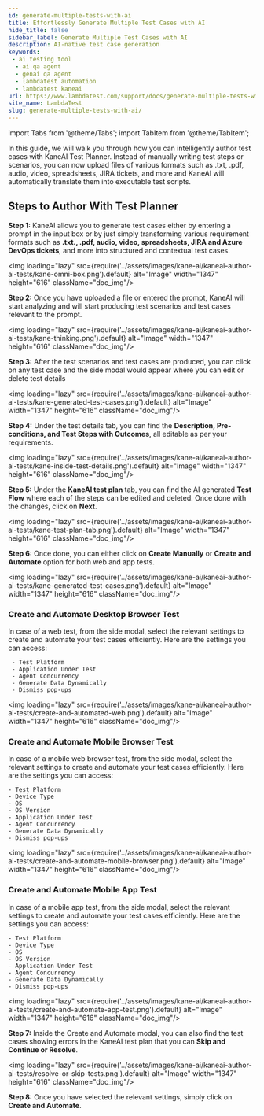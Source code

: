 ```yaml
---
id: generate-multiple-tests-with-ai
title: Effortlessly Generate Multiple Test Cases with AI
hide_title: false
sidebar_label: Generate Multiple Test Cases with AI
description: AI-native test case generation
keywords:
 - ai testing tool
  - ai qa agent
  - genai qa agent
  - lambdatest automation
  - lambdatest kaneai
url: https://www.lambdatest.com/support/docs/generate-multiple-tests-with-ai
site_name: LambdaTest
slug: generate-multiple-tests-with-ai/
---
```


import Tabs from '@theme/Tabs';
import TabItem from '@theme/TabItem';

<script type="application/ld+json"
      dangerouslySetInnerHTML={{ __html: JSON.stringify({
       "@context": "https://schema.org",
        "@type": "BreadcrumbList",
        "itemListElement": [{
          "@type": "ListItem",
          "position": 1,
          "name": "Home",
          "item": "https://www.lambdatest.com"
        },{
          "@type": "ListItem",
          "position": 2,
          "name": "Support",
          "item": "https://www.lambdatest.com/support/docs/"
        },{
          "@type": "ListItem",
          "position": 3,
          "name": "Generate Multiple Test Cases with AI",
          "item": "https://www.lambdatest.com/support/docs/generate-multiple-tests-with-ai"
        }]
      })
    }}
></script>
In this guide, we will walk you through how you can intelligently author test cases with KaneAI Test Planner.  Instead of manually writing test steps or scenarios, you can now upload files of various formats such as .txt, .pdf, audio, video, spreadsheets, JIRA tickets, and more and KaneAI will automatically translate them into executable test scripts.

## Steps to Author With Test Planner

**Step 1:** KaneAI allows you to generate test cases either by entering a prompt in the input box or by just simply transforming various requirement formats such as **.txt., .pdf, audio, video, spreadsheets, JIRA and Azure DevOps tickets**, and more into structured and contextual test cases. 


<img loading="lazy" src={require('../assets/images/kane-ai/kaneai-author-ai-tests/kane-omni-box.png').default} alt="Image" width="1347" height="616"  className="doc_img"/>

**Step 2:** Once you have uploaded a file or entered the prompt, KaneAI will start analyzing and will start producing test scenarios and test cases relevant to the prompt. 

<img loading="lazy" src={require('../assets/images/kane-ai/kaneai-author-ai-tests/kane-thinking.png').default} alt="Image" width="1347" height="616"  className="doc_img"/>

**Step 3:** After the test scenarios and test cases are produced, you can click on any test case and the side modal would appear where you can edit or delete test details

<img loading="lazy" src={require('../assets/images/kane-ai/kaneai-author-ai-tests/kane-generated-test-cases.png').default} alt="Image" width="1347" height="616"  className="doc_img"/>


**Step 4:** Under the test details tab, you can find the **Description, Pre-conditions, and Test Steps with Outcomes**, all editable as per your requirements. 

<img loading="lazy" src={require('../assets/images/kane-ai/kaneai-author-ai-tests/kane-inside-test-details.png').default} alt="Image" width="1347" height="616"  className="doc_img"/>  

**Step 5:** Under the **KaneAI test plan** tab, you can find the AI generated **Test Flow** where each of the steps can be edited and deleted. Once done with the changes, click on **Next**.

<img loading="lazy" src={require('../assets/images/kane-ai/kaneai-author-ai-tests/kane-test-plan-tab.png').default} alt="Image" width="1347" height="616"  className="doc_img"/>

**Step 6:** Once done, you can either click on **Create Manually** or **Create and Automate** option for both web and app tests. 

<img loading="lazy" src={require('../assets/images/kane-ai/kaneai-author-ai-tests/kane-generated-test-cases.png').default} alt="Image" width="1347" height="616"  className="doc_img"/>


### Create and Automate Desktop Browser Test 

In case of a web test, from the side modal, select the relevant settings to create and automate your test cases efficiently. Here are the settings you can access: 

     - Test Platform 
     - Application Under Test
     - Agent Concurrency
     - Generate Data Dynamically
     - Dismiss pop-ups

<img loading="lazy" src={require('../assets/images/kane-ai/kaneai-author-ai-tests/create-and-automated-web.png').default} alt="Image" width="1347" height="616"  className="doc_img"/>


### Create and Automate Mobile Browser Test

In case of a mobile web browser test, from the side modal, select the relevant settings to create and automate your test cases efficiently. Here are the settings you can access: 

    - Test Platform
    - Device Type
    - OS
    - OS Version
    - Application Under Test
    - Agent Concurrency
    - Generate Data Dynamically
    - Dismiss pop-ups

<img loading="lazy" src={require('../assets/images/kane-ai/kaneai-author-ai-tests/create-and-automate-mobile-browser.png').default} alt="Image" width="1347" height="616"  className="doc_img"/>

### Create and Automate Mobile App Test 

In case of a mobile app test, from the side modal, select the relevant settings to create and automate your test cases efficiently. Here are the settings you can access: 

    - Test Platform
    - Device Type
    - OS
    - OS Version
    - Application Under Test
    - Agent Concurrency
    - Generate Data Dynamically
    - Dismiss pop-ups

<img loading="lazy" src={require('../assets/images/kane-ai/kaneai-author-ai-tests/create-and-automate-app-test.png').default} alt="Image" width="1347" height="616"  className="doc_img"/>


**Step 7:** Inside the Create and Automate modal, you can also find the test cases showing errors in the KaneAI test plan that you can **Skip and Continue or Resolve**.

<img loading="lazy" src={require('../assets/images/kane-ai/kaneai-author-ai-tests/resolve-or-skip-tests.png').default} alt="Image" width="1347" height="616"  className="doc_img"/>

**Step 8:** Once you have selected the relevant settings, simply click on **Create and Automate**.









